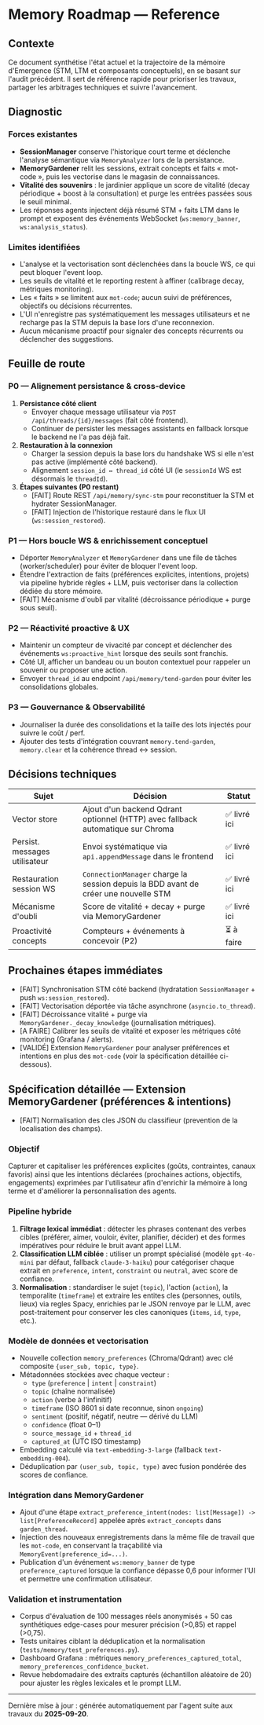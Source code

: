 # Memory Roadmap — Reference

## Contexte

Ce document synthétise l'état actuel et la trajectoire de la mémoire d'Emergence (STM, LTM et composants conceptuels), en se basant sur l'audit précédent. Il sert de référence rapide pour prioriser les travaux, partager les arbitrages techniques et suivre l'avancement.

## Diagnostic

### Forces existantes
- **SessionManager** conserve l'historique court terme et déclenche l'analyse sémantique via `MemoryAnalyzer` lors de la persistance.
- **MemoryGardener** relit les sessions, extrait concepts et faits « mot-code », puis les vectorise dans le magasin de connaissances.
- **Vitalité des souvenirs** : le jardinier applique un score de vitalité (decay périodique + boost à la consultation) et purge les entrées passées sous le seuil minimal.
- Les réponses agents injectent déjà résumé STM + faits LTM dans le prompt et exposent des événements WebSocket (`ws:memory_banner`, `ws:analysis_status`).

### Limites identifiées
- L'analyse et la vectorisation sont déclenchées dans la boucle WS, ce qui peut bloquer l'event loop.
- Les seuils de vitalité et le reporting restent à affiner (calibrage decay, métriques monitoring).
- Les « faits » se limitent aux `mot-code`; aucun suivi de préférences, objectifs ou décisions récurrentes.
- L'UI n'enregistre pas systématiquement les messages utilisateurs et ne recharge pas la STM depuis la base lors d'une reconnexion.
- Aucun mécanisme proactif pour signaler des concepts récurrents ou déclencher des suggestions.

## Feuille de route

### P0 — Alignement persistance & cross-device
1. **Persistance côté client**
   - Envoyer chaque message utilisateur via `POST /api/threads/{id}/messages` (fait côté frontend).
   - Continuer de persister les messages assistants en fallback lorsque le backend ne l'a pas déjà fait.
2. **Restauration à la connexion**
   - Charger la session depuis la base lors du handshake WS si elle n'est pas active (implémenté côté backend).
   - Alignement `session_id ↔ thread_id` côté UI (le `sessionId` WS est désormais le `threadId`).
3. **Étapes suivantes (P0 restant)**
   - [FAIT] Route REST `/api/memory/sync-stm` pour reconstituer la STM et hydrater SessionManager.
   - [FAIT] Injection de l'historique restauré dans le flux UI (`ws:session_restored`).

### P1 — Hors boucle WS & enrichissement conceptuel
- Déporter `MemoryAnalyzer` et `MemoryGardener` dans une file de tâches (worker/scheduler) pour éviter de bloquer l'event loop.
- Étendre l'extraction de faits (préférences explicites, intentions, projets) via pipeline hybride règles + LLM, puis vectoriser dans la collection dédiée du store mémoire.
- [FAIT] Mécanisme d'oubli par vitalité (décroissance périodique + purge sous seuil).

### P2 — Réactivité proactive & UX
- Maintenir un compteur de vivacité par concept et déclencher des événements `ws:proactive_hint` lorsque des seuils sont franchis.
- Côté UI, afficher un bandeau ou un bouton contextuel pour rappeler un souvenir ou proposer une action.
- Envoyer `thread_id` au endpoint `/api/memory/tend-garden` pour éviter les consolidations globales.

### P3 — Gouvernance & Observabilité
- Journaliser la durée des consolidations et la taille des lots injectés pour suivre le coût / perf.
- Ajouter des tests d'intégration couvrant `memory.tend-garden`, `memory.clear` et la cohérence thread ↔ session.

## Décisions techniques

| Sujet | Décision | Statut |
|-------|----------|--------|
| Vector store | Ajout d'un backend Qdrant optionnel (HTTP) avec fallback automatique sur Chroma | ✅ livré ici |
| Persist. messages utilisateur | Envoi systématique via `api.appendMessage` dans le frontend | ✅ livré ici |
| Restauration session WS | `ConnectionManager` charge la session depuis la BDD avant de créer une nouvelle STM | ✅ livré ici |
| Mécanisme d'oubli | Score de vitalité + decay + purge via MemoryGardener | ✅ livré ici |
| Proactivité concepts | Compteurs + événements à concevoir (P2) | ⏳ à faire |

## Prochaines étapes immédiates
- [FAIT] Synchronisation STM côté backend (hydratation `SessionManager` + push `ws:session_restored`).
- [FAIT] Vectorisation déportée via tâche asynchrone (`asyncio.to_thread`).
- [FAIT] Décroissance vitalité + purge via `MemoryGardener._decay_knowledge` (journalisation métriques).
- [A FAIRE] Calibrer les seuils de vitalité et exposer les métriques côté monitoring (Grafana / alerts).
- [VALIDÉ] Extension `MemoryGardener` pour analyser préférences et intentions en plus des `mot-code` (voir la spécification détaillée ci-dessous).

## Spécification détaillée — Extension MemoryGardener (préférences & intentions)
- [FAIT] Normalisation des cles JSON du classifieur (prevention de la localisation des champs).

### Objectif
Capturer et capitaliser les préférences explicites (goûts, contraintes, canaux favoris) ainsi que les intentions déclarées (prochaines actions, objectifs, engagements) exprimées par l'utilisateur afin d'enrichir la mémoire à long terme et d'améliorer la personnalisation des agents.

### Pipeline hybride
1. **Filtrage lexical immédiat** : détecter les phrases contenant des verbes cibles (préférer, aimer, vouloir, éviter, planifier, décider) et des formes impératives pour réduire le bruit avant appel LLM.
2. **Classification LLM ciblée** : utiliser un prompt spécialisé (modèle `gpt-4o-mini` par défaut, fallback `claude-3-haiku`) pour catégoriser chaque extrait en `preference`, `intent`, `constraint` ou `neutral`, avec score de confiance.
3. **Normalisation** : standardiser le sujet (`topic`), l'action (`action`), la temporalite (`timeframe`) et extraire les entites cles (personnes, outils, lieux) via regles Spacy, enrichies par le JSON renvoye par le LLM, avec post-traitement pour conserver les cles canoniques (`items`, `id`, `type`, etc.).

### Modèle de données et vectorisation
- Nouvelle collection `memory_preferences` (Chroma/Qdrant) avec clé composite `{user_sub, topic, type}`.
- Métadonnées stockées avec chaque vecteur :
  - `type` (`preference` | `intent` | `constraint`)
  - `topic` (chaîne normalisée)
  - `action` (verbe à l'infinitif)
  - `timeframe` (ISO 8601 si date reconnue, sinon `ongoing`)
  - `sentiment` (positif, négatif, neutre — dérivé du LLM)
  - `confidence` (float 0–1)
  - `source_message_id` + `thread_id`
  - `captured_at` (UTC ISO timestamp)
- Embedding calculé via `text-embedding-3-large` (fallback `text-embedding-004`).
- Déduplication par `(user_sub, topic, type)` avec fusion pondérée des scores de confiance.

### Intégration dans MemoryGardener
- Ajout d'une étape `extract_preference_intent(nodes: list[Message]) -> list[PreferenceRecord]` appelée après `extract_concepts` dans `garden_thread`.
- Injection des nouveaux enregistrements dans la même file de travail que les `mot-code`, en conservant la traçabilité via `MemoryEvent(preference_id=...)`.
- Publication d'un événement `ws:memory_banner` de type `preference_captured` lorsque la confiance dépasse 0,6 pour informer l'UI et permettre une confirmation utilisateur.

### Validation et instrumentation
- Corpus d'évaluation de 100 messages réels anonymisés + 50 cas synthétiques edge-cases pour mesurer précision (>0,85) et rappel (>0,75).
- Tests unitaires ciblant la déduplication et la normalisation (`tests/memory/test_preferences.py`).
- Dashboard Grafana : métriques `memory_preferences_captured_total`, `memory_preferences_confidence_bucket`.
- Revue hebdomadaire des extraits capturés (échantillon aléatoire de 20) pour ajuster les règles lexicales et le prompt LLM.

---
Dernière mise à jour : générée automatiquement par l'agent suite aux travaux du __2025-09-20__.
